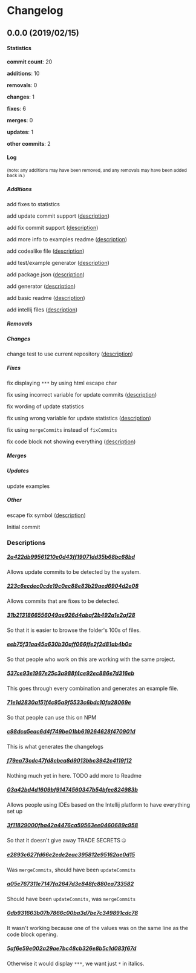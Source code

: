 # Changelog
## 0.0.0 (2019/02/15)
#### Statistics
**commit count**: 20

**additions**: 10

**removals**: 0

**changes**: 1

**fixes**: 6

**merges**: 0

**updates**: 1

**other commits**: 2

#### Log
<small>(note: any additions may have been removed, and any removals may have been added back in.)</small>
##### Additions
 add fixes to statistics

 add update commit support ([description](#2a422db99561210e0d43ff19071dd35b68bc68bd-7))

 add fix commit support ([description](#223c6ecdec0cde19c0ec88e83b29aed6904d2e08-7))

 add more info to examples readme ([description](#31b2131866556049ae926d4abaf2b492a1e2af28-7))

 add codealike file ([description](#eeb75f31aa45a630b30aff066ffe2f2d81ab4b0a-7))

 add test/example generator ([description](#537ce93e1967e25c3a988f4ce92ec886e7d316eb-7))

 add package.json ([description](#71e1d2830a151f4c95a9f5533c6bdc10fa28069e-7))

 add generator ([description](#c98dca5eac6d4f749be01bb619264628f470901d-7))

 add basic readme ([description](#f79ea73cdc47fd8cbca8d9013bbc3942c4119f12-7))

 add intellij files ([description](#03a42bd4d1609bf91474560347b54bfec824983b-7))

##### Removals

##### Changes
 change test to use current repository ([description](#3f11829000fba42a4476ca59563ee0460689c958-7))

##### Fixes
 fix displaying `***` by using html escape char

 fix using incorrect variable for update commits ([description](#e2893c627fd66e2ede2eac395812e95162ae0d15-7))

 fix wording of update statistics

 fix using wrong variable for update statistics ([description](#a05e767311e7147fa2647d3e848fc880ea733582-7))

 fix using `mergeCommits` instead of `fixCommits`

 fix code block not showing everything ([description](#0db931663b07b7866c00ba3d7be7c349891cdc78-7))

##### Merges

##### Updates
 update examples

##### Other
 escape fix symbol ([description](#5af6e59e002a29ae7bc48cb326e8b5c1d083f67d-7))

 Initial commit

### Descriptions
##### [2a422db99561210e0d43ff19071dd35b68bc68bd](commit/2a422db99561210e0d43ff19071dd35b68bc68bd?refName=refs/heads/master)
Allows update commits to be detected by the system.
##### [223c6ecdec0cde19c0ec88e83b29aed6904d2e08](commit/223c6ecdec0cde19c0ec88e83b29aed6904d2e08?refName=refs/heads/master)
Allows commits that are fixes to be detected.
##### [31b2131866556049ae926d4abaf2b492a1e2af28](commit/31b2131866556049ae926d4abaf2b492a1e2af28?refName=refs/heads/master)
So that it is easier to browse the folder's 100s of files.
##### [eeb75f31aa45a630b30aff066ffe2f2d81ab4b0a](commit/eeb75f31aa45a630b30aff066ffe2f2d81ab4b0a?refName=refs/heads/master)
So that people who work on this are working with the same project.
##### [537ce93e1967e25c3a988f4ce92ec886e7d316eb](commit/537ce93e1967e25c3a988f4ce92ec886e7d316eb?refName=refs/heads/master)
This goes through every combination and generates an example file.
##### [71e1d2830a151f4c95a9f5533c6bdc10fa28069e](commit/71e1d2830a151f4c95a9f5533c6bdc10fa28069e?refName=refs/heads/master)
So that people can use this on NPM
##### [c98dca5eac6d4f749be01bb619264628f470901d](commit/c98dca5eac6d4f749be01bb619264628f470901d?refName=refs/heads/master)
This is what generates the changelogs
##### [f79ea73cdc47fd8cbca8d9013bbc3942c4119f12](commit/f79ea73cdc47fd8cbca8d9013bbc3942c4119f12?refName=refs/heads/master)
Nothing much yet in here. TODO add more to Readme
##### [03a42bd4d1609bf91474560347b54bfec824983b](commit/03a42bd4d1609bf91474560347b54bfec824983b?refName=refs/heads/master)
Allows people using IDEs based on the Intellij platform to have everything set up
##### [3f11829000fba42a4476ca59563ee0460689c958](commit/3f11829000fba42a4476ca59563ee0460689c958?refName=refs/heads/master)
So that it doesn't give away TRADE SECRETS 🤐
##### [e2893c627fd66e2ede2eac395812e95162ae0d15](commit/e2893c627fd66e2ede2eac395812e95162ae0d15?refName=refs/heads/master)
Was `mergeCommits`, should have been `updateCommits`
##### [a05e767311e7147fa2647d3e848fc880ea733582](commit/a05e767311e7147fa2647d3e848fc880ea733582?refName=refs/heads/master)
Should have been `updateCommits`, was `mergeCommits`
##### [0db931663b07b7866c00ba3d7be7c349891cdc78](commit/0db931663b07b7866c00ba3d7be7c349891cdc78?refName=refs/heads/master)
It wasn't working because one of the values was on the same line as the code block opening.
##### [5af6e59e002a29ae7bc48cb326e8b5c1d083f67d](commit/5af6e59e002a29ae7bc48cb326e8b5c1d083f67d?refName=refs/heads/master)
Otherwise it would display `***`, we want just `*` in italics.
